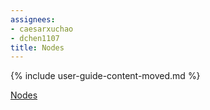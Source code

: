 ```yaml
---
assignees:
- caesarxuchao
- dchen1107
title: Nodes
---
```


{% include user-guide-content-moved.md %}

[Nodes](/docs/concepts/nodes/node/)
